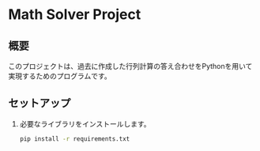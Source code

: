# Math Solver Project

## 概要
このプロジェクトは、過去に作成した行列計算の答え合わせをPythonを用いて実現するためのプログラムです。

## セットアップ
1. 必要なライブラリをインストールします。
   ```bash
   pip install -r requirements.txt
